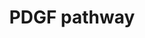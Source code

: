 ---
annotations:
- id: PW:0000297
  parent: signaling pathway
  type: Pathway Ontology
  value: platelet-derived growth factor signaling pathway
- id: DOID:162
  parent: disease of cellular proliferation
  type: Disease Ontology
  value: cancer
- id: PW:0000209
  parent: signaling pathway
  type: Pathway Ontology
  value: Jak-Stat signaling pathway
authors:
- Mkutmon
- Egonw
- Ryanmiller
- Ddigles
- MaintBot
- Eweitz
description: PDGF belongs to the PDGF/VEGF (vascular endothelial growth factor) family,
  which is characterized by eight strictly conserved cysteine residues with similar
  spacing in between (Joukov et al., 1997; Heldin and Westermark, 1999). The A-, B-,
  C-, and D-chain genes of PDGF are localized to the chromosomes 7p22, 22q13, 4q31,
  and 11q22, respectively, and their expression is independently regulated. Two forms
  of the PDGF A-chain, containing 196 and 211 amino acid residues resulting from differential
  splicing of the transcript, are synthesized, dimerized, proteolytically processed
  in the Nterminus, and secreted from the cell as a ~30 kDa dimer. The PDGF B chain
  encoding 241 amino acid residues is dimerized, processed by additional proteolysis,
  and secreted as a 24 kDa dimer. The homodimers PDGF AA, BB, and the heterodimer
  AB contain three intrachain disulfide bonds made between the 1st
last-edited: 2021-05-21
organisms:
- Bos taurus
redirect_from:
- /index.php/Pathway:WP3200
- /instance/WP3200
- /instance/WP3200_rr117588
revision: r117588
schema-jsonld:
- '@context': https://schema.org/
  '@id': https://wikipathways.github.io/pathways/WP3200.html
  '@type': Dataset
  creator:
    '@type': Organization
    name: WikiPathways
  description: PDGF belongs to the PDGF/VEGF (vascular endothelial growth factor)
    family, which is characterized by eight strictly conserved cysteine residues with
    similar spacing in between (Joukov et al., 1997; Heldin and Westermark, 1999).
    The A-, B-, C-, and D-chain genes of PDGF are localized to the chromosomes 7p22,
    22q13, 4q31, and 11q22, respectively, and their expression is independently regulated.
    Two forms of the PDGF A-chain, containing 196 and 211 amino acid residues resulting
    from differential splicing of the transcript, are synthesized, dimerized, proteolytically
    processed in the Nterminus, and secreted from the cell as a ~30 kDa dimer. The
    PDGF B chain encoding 241 amino acid residues is dimerized, processed by additional
    proteolysis, and secreted as a 24 kDa dimer. The homodimers PDGF AA, BB, and the
    heterodimer AB contain three intrachain disulfide bonds made between the 1st
  keywords:
  - ARFIP2
  - Arachidonic acid
  - CHUK
  - Ca2+
  - Cyclic AMP(cAMP)
  - DAG
  - ELK1
  - FOS
  - GRB2
  - H+
  - HRAS
  - IP3
  - JAK1
  - JUN
  - MAP2K1
  - MAP2K4
  - MAP3K1
  - MAPK1
  - MAPK3
  - MAPK8
  - MT-CO2
  - NFKBIA
  - Na
  - PAK1
  - PDGFA
  - PDGFB
  - PDGFRB
  - PIK3R1
  - PIP2[4',5']
  - PLA2G4A
  - PLCG1
  - PTPN11
  - Phospholipid(containing arachidonic acid)
  - Prostaglandin I2(PGI2)
  - RAC1
  - RAF1
  - RASA1
  - RHOA
  - SHC1
  - SOS1
  - SRC
  - SRF
  - STAT1
  - STAT3
  - TIAM1
  - VAV1
  - VAV2
  - WASL
  - '[Ca2+]i'
  license: CC0
  name: PDGF pathway
seo: CreativeWork
title: PDGF pathway
wpid: WP3200
---